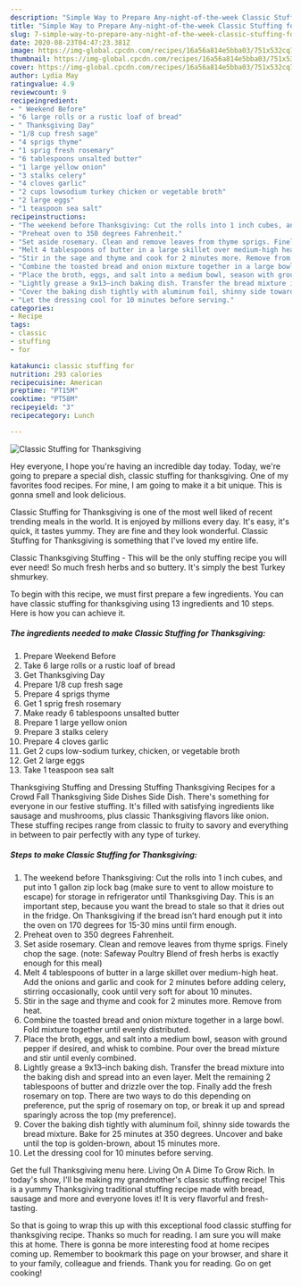 ```yaml
---
description: "Simple Way to Prepare Any-night-of-the-week Classic Stuffing for Thanksgiving"
title: "Simple Way to Prepare Any-night-of-the-week Classic Stuffing for Thanksgiving"
slug: 7-simple-way-to-prepare-any-night-of-the-week-classic-stuffing-for-thanksgiving
date: 2020-08-23T04:47:23.381Z
image: https://img-global.cpcdn.com/recipes/16a56a814e5bba03/751x532cq70/classic-stuffing-for-thanksgiving-recipe-main-photo.jpg
thumbnail: https://img-global.cpcdn.com/recipes/16a56a814e5bba03/751x532cq70/classic-stuffing-for-thanksgiving-recipe-main-photo.jpg
cover: https://img-global.cpcdn.com/recipes/16a56a814e5bba03/751x532cq70/classic-stuffing-for-thanksgiving-recipe-main-photo.jpg
author: Lydia May
ratingvalue: 4.9
reviewcount: 9
recipeingredient:
- " Weekend Before"
- "6 large rolls or a rustic loaf of bread"
- " Thanksgiving Day"
- "1/8 cup fresh sage"
- "4 sprigs thyme"
- "1 sprig fresh rosemary"
- "6 tablespoons unsalted butter"
- "1 large yellow onion"
- "3 stalks celery"
- "4 cloves garlic"
- "2 cups lowsodium turkey chicken or vegetable broth"
- "2 large eggs"
- "1 teaspoon sea salt"
recipeinstructions:
- "The weekend before Thanksgiving: Cut the rolls into 1 inch cubes, and put into 1 gallon zip lock bag (make sure to vent to allow moisture to escape) for storage in refrigerator until Thanksgiving Day. This is an important step, because you want the bread to stale so that it dries out in the fridge. On Thanksgiving if the bread isn’t hard enough put it into the oven on 170 degrees for 15-30 mins until firm enough."
- "Preheat oven to 350 degrees Fahrenheit."
- "Set aside rosemary. Clean and remove leaves from thyme sprigs. Finely chop the sage. (note: Safeway Poultry Blend of fresh herbs is exactly enough for this meal)"
- "Melt 4 tablespoons of butter in a large skillet over medium-high heat. Add the onions and garlic and cook for 2 minutes before adding celery, stirring occasionally, cook until very soft for about 10 minutes."
- "Stir in the sage and thyme and cook for 2 minutes more. Remove from heat."
- "Combine the toasted bread and onion mixture together in a large bowl. Fold mixture together until evenly distributed."
- "Place the broth, eggs, and salt into a medium bowl, season with ground pepper if desired, and whisk to combine. Pour over the bread mixture and stir until evenly combined."
- "Lightly grease a 9x13–inch baking dish. Transfer the bread mixture into the baking dish and spread into an even layer. Melt the remaining 2 tablespoons of butter and drizzle over the top. Finally add the fresh rosemary on top. There are two ways to do this depending on preference, put the sprig of rosemary on top, or break it up and spread sparingly across the top (my preference)."
- "Cover the baking dish tightly with aluminum foil, shinny side towards the bread mixture. Bake for 25 minutes at 350 degrees. Uncover and bake until the top is golden-brown, about 15 minutes more."
- "Let the dressing cool for 10 minutes before serving."
categories:
- Recipe
tags:
- classic
- stuffing
- for

katakunci: classic stuffing for 
nutrition: 293 calories
recipecuisine: American
preptime: "PT15M"
cooktime: "PT58M"
recipeyield: "3"
recipecategory: Lunch

---
```



![Classic Stuffing for Thanksgiving](https://img-global.cpcdn.com/recipes/16a56a814e5bba03/751x532cq70/classic-stuffing-for-thanksgiving-recipe-main-photo.jpg)

Hey everyone, I hope you're having an incredible day today. Today, we're going to prepare a special dish, classic stuffing for thanksgiving. One of my favorites food recipes. For mine, I am going to make it a bit unique. This is gonna smell and look delicious.

Classic Stuffing for Thanksgiving is one of the most well liked of recent trending meals in the world. It is enjoyed by millions every day. It's easy, it's quick, it tastes yummy. They are fine and they look wonderful. Classic Stuffing for Thanksgiving is something that I've loved my entire life.

Classic Thanksgiving Stuffing - This will be the only stuffing recipe you will ever need! So much fresh herbs and so buttery. It&#39;s simply the best Turkey shmurkey.


To begin with this recipe, we must first prepare a few ingredients. You can have classic stuffing for thanksgiving using 13 ingredients and 10 steps. Here is how you can achieve it.

<!--inarticleads1-->

##### The ingredients needed to make Classic Stuffing for Thanksgiving:

1. Prepare  Weekend Before
1. Take 6 large rolls or a rustic loaf of bread
1. Get  Thanksgiving Day
1. Prepare 1/8 cup fresh sage
1. Prepare 4 sprigs thyme
1. Get 1 sprig fresh rosemary
1. Make ready 6 tablespoons unsalted butter
1. Prepare 1 large yellow onion
1. Prepare 3 stalks celery
1. Prepare 4 cloves garlic
1. Get 2 cups low-sodium turkey, chicken, or vegetable broth
1. Get 2 large eggs
1. Take 1 teaspoon sea salt


Thanksgiving Stuffing and Dressing Stuffing Thanksgiving Recipes for a Crowd Fall Thanksgiving Side Dishes Side Dish. There&#39;s something for everyone in our festive stuffing. It&#39;s filled with satisfying ingredients like sausage and mushrooms, plus classic Thanksgiving flavors like onion. These stuffing recipes range from classic to fruity to savory and everything in between to pair perfectly with any type of turkey. 

<!--inarticleads2-->

##### Steps to make Classic Stuffing for Thanksgiving:

1. The weekend before Thanksgiving: Cut the rolls into 1 inch cubes, and put into 1 gallon zip lock bag (make sure to vent to allow moisture to escape) for storage in refrigerator until Thanksgiving Day. This is an important step, because you want the bread to stale so that it dries out in the fridge. On Thanksgiving if the bread isn’t hard enough put it into the oven on 170 degrees for 15-30 mins until firm enough.
1. Preheat oven to 350 degrees Fahrenheit.
1. Set aside rosemary. Clean and remove leaves from thyme sprigs. Finely chop the sage. (note: Safeway Poultry Blend of fresh herbs is exactly enough for this meal)
1. Melt 4 tablespoons of butter in a large skillet over medium-high heat. Add the onions and garlic and cook for 2 minutes before adding celery, stirring occasionally, cook until very soft for about 10 minutes.
1. Stir in the sage and thyme and cook for 2 minutes more. Remove from heat.
1. Combine the toasted bread and onion mixture together in a large bowl. Fold mixture together until evenly distributed.
1. Place the broth, eggs, and salt into a medium bowl, season with ground pepper if desired, and whisk to combine. Pour over the bread mixture and stir until evenly combined.
1. Lightly grease a 9x13–inch baking dish. Transfer the bread mixture into the baking dish and spread into an even layer. Melt the remaining 2 tablespoons of butter and drizzle over the top. Finally add the fresh rosemary on top. There are two ways to do this depending on preference, put the sprig of rosemary on top, or break it up and spread sparingly across the top (my preference).
1. Cover the baking dish tightly with aluminum foil, shinny side towards the bread mixture. Bake for 25 minutes at 350 degrees. Uncover and bake until the top is golden-brown, about 15 minutes more.
1. Let the dressing cool for 10 minutes before serving.


Get the full Thanksgiving menu here. Living On A Dime To Grow Rich. In today&#39;s show, I&#39;ll be making my grandmother&#39;s classic stuffing recipe! This is a yummy Thanksgiving traditional stuffing recipe made with bread, sausage and more and everyone loves it! It is very flavorful and fresh-tasting. 

So that is going to wrap this up with this exceptional food classic stuffing for thanksgiving recipe. Thanks so much for reading. I am sure you will make this at home. There is gonna be more interesting food at home recipes coming up. Remember to bookmark this page on your browser, and share it to your family, colleague and friends. Thank you for reading. Go on get cooking!
